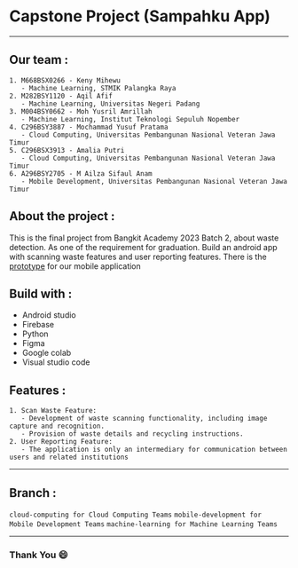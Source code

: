 # Capstone Project (Sampahku App)
---
## Our team :

```
1. M668BSX0266 - Keny Mihewu
   - Machine Learning, STMIK Palangka Raya
2. M282BSY1120 - Aqil Afif
   - Machine Learning, Universitas Negeri Padang
3. M004BSY0662 - Moh Yusril Amrillah
   - Machine Learning, Institut Teknologi Sepuluh Nopember
4. C296BSY3887 - Mochammad Yusuf Pratama
   - Cloud Computing, Universitas Pembangunan Nasional Veteran Jawa Timur
5. C296BSX3913 - Amalia Putri
   - Cloud Computing, Universitas Pembangunan Nasional Veteran Jawa Timur
6. A296BSY2705 - M Ailza Sifaul Anam
   - Mobile Development, Universitas Pembangunan Nasional Veteran Jawa Timur
```

## About the project :

This is the final project from Bangkit Academy 2023 Batch 2, about waste detection. As one of the requirement for graduation. Build an android app with scanning waste features and user reporting features. There is the [prototype](https://www.figma.com/file/DN5hTVJhNqnAFrhlTGLCym/SAMPAHKU?type=design&node-id=0%3A1&mode=design&t=KFgkez1z6WadLXuP-1) for our mobile application

## Build with :

- Android studio
- Firebase
- Python
- Figma
- Google colab
- Visual studio code

## Features :

```
1. Scan Waste Feature:
   - Development of waste scanning functionality, including image capture and recognition.
   - Provision of waste details and recycling instructions.
2. User Reporting Feature:
   - The application is only an intermediary for communication between users and related institutions
```

---

## Branch :

`cloud-computing for Cloud Computing Teams`
`mobile-development for Mobile Development Teams`
`machine-learning for Machine Learning Teams`

---

### Thank You :smile:
